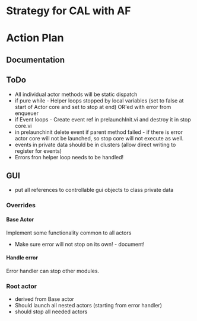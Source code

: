 

# Strategy for CAL with AF

# Action Plan

## Documentation


## ToDo

* All individual actor methods will be static dispatch
*  if pure while - Helper loops stopped by local variables (set to false  at start of Actor core and set to stop at end) OR'ed with error from enqueuer
* if Event loops - Create event ref in prelaunchInit.vi and destroy it in stop core.vi
* in prelaunchinit delete event if parent method failed - if there is error actor core will not be launched, so stop core will not execute as well.
* events in private data should be in clusters (allow direct writing to register for events)
* Errors fron helper loop needs to be handled!
## GUI

* put all references to controllable gui objects to class private data
### Overrides

#### Base Actor
Implement some functionality common to all actors
* Make sure error will not stop on its own! - document!

#### Handle error 
Error handler can stop other modules.


### Root actor
* derived from Base actor
* Should launch all nested actors (starting from error handler)
* should stop all needed actors
